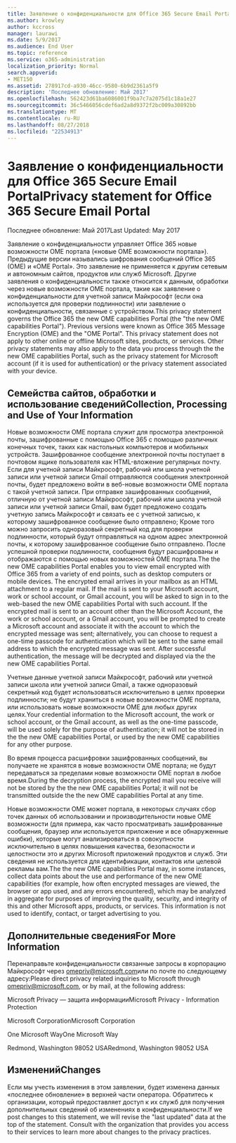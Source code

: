 ```yaml
---
title: Заявление о конфиденциальности для Office 365 Secure Email Portal
ms.author: krowley
author: kccross
manager: laurawi
ms.date: 5/9/2017
ms.audience: End User
ms.topic: reference
ms.service: o365-administration
localization_priority: Normal
search.appverid:
- MET150
ms.assetid: 278917cd-a930-46cc-9580-6b9d2361a5f9
description: 'Последнее обновление: Май 2017'
ms.openlocfilehash: 562423d61ba6086001f9ba7c7a2075d1c18a1e27
ms.sourcegitcommit: 36c5466056cdef6ad2a8d9372f2bc009a30892bb
ms.translationtype: MT
ms.contentlocale: ru-RU
ms.lasthandoff: 08/27/2018
ms.locfileid: "22534913"
---
```

# <a name="privacy-statement-for-office-365-secure-email-portal"></a><span data-ttu-id="e64ee-103">Заявление о конфиденциальности для Office 365 Secure Email Portal</span><span class="sxs-lookup"><span data-stu-id="e64ee-103">Privacy statement for Office 365 Secure Email Portal</span></span>

<span data-ttu-id="e64ee-104">Последнее обновление: Май 2017</span><span class="sxs-lookup"><span data-stu-id="e64ee-104">Last Updated: May 2017</span></span>
  
<span data-ttu-id="e64ee-p101">Заявление о конфиденциальности управляет Office 365 новые возможности OME портала («новые OME возможности портала»). Предыдущие версии назывались шифрования сообщений Office 365 (OME) и «OME Portal». Это заявление не применяется к другим сетевым и автономным сайтов, продуктов или служб Microsoft. Другие заявления о конфиденциальности также относится к данным, обработки через новые возможности OME портала, такие как заявление о конфиденциальности для учетной записи Майкрософт (если она используется для проверки подлинности) или заявление о конфиденциальности, связанные с устройством.</span><span class="sxs-lookup"><span data-stu-id="e64ee-p101">This privacy statement governs the Office 365 the new OME capabilities Portal (the "the new OME capabilities Portal"). Previous versions were known as Office 365 Message Encryption (OME) and the "OME Portal". This privacy statement does not apply to other online or offline Microsoft sites, products, or services. Other privacy statements may also apply to the data you process through the the new OME capabilities Portal, such as the privacy statement for Microsoft account (if it is used for authentication) or the privacy statement associated with your device.</span></span>
  
## <a name="collection-processing-and-use-of-your-information"></a><span data-ttu-id="e64ee-109">Семейства сайтов, обработки и использование сведений</span><span class="sxs-lookup"><span data-stu-id="e64ee-109">Collection, Processing and Use of Your Information</span></span>

<span data-ttu-id="e64ee-p102">Новые возможности OME портала служит для просмотра электронной почты, зашифрованные с помощью Office 365 с помощью различных конечных точек, таких как настольных компьютеров и мобильных устройств. Зашифрованное сообщение электронной почты поступает в почтовом ящике пользователя как HTML-вложение регулярных почту. Если для учетной записи Майкрософт, рабочий или школа учетной записи или учетной записи Gmail отправляются сообщения электронной почты, будет предложено войти в веб-новые возможности OME портала с такой учетной записи. При отправке зашифрованных сообщений, отличную от учетной записи Майкрософт, рабочий или школа учетной записи или учетной записи Gmail, вам будет предложено создать учетную запись Майкрософт и связать ее с учетной записью, к которому зашифрованное сообщение было отправлено; Кроме того можно запросить одноразовый секретный код для проверки подлинности, который будут отправляться на одном адрес электронной почты, к которому зашифрованное сообщение было отправлено. После успешной проверки подлинности, сообщения будут расшифрованы и отображаются с помощью новых возможностей OME портала.</span><span class="sxs-lookup"><span data-stu-id="e64ee-p102">The the new OME capabilities Portal enables you to view email encrypted with Office 365 from a variety of end points, such as desktop computers or mobile devices. The encrypted email arrives in your mailbox as an HTML attachment to a regular mail. If the mail is sent to your Microsoft account, work or school account, or Gmail account, you will be asked to sign in to the web-based the new OME capabilities Portal with such account. If the encrypted mail is sent to an account other than the Microsoft Account, the work or school account, or a Gmail account, you will be prompted to create a Microsoft account and associate it with the account to which the encrypted message was sent; alternatively, you can choose to request a one-time passcode for authentication which will be sent to the same email address to which the encrypted message was sent. After successful authentication, the message will be decrypted and displayed via the the new OME capabilities Portal.</span></span>
  
<span data-ttu-id="e64ee-115">Учетные данные учетной записи Майкрософт, рабочий или учетной записи школа или учетной записи Gmail, а также одноразовый секретный код будет использоваться исключительно в целях проверки подлинности; не будут храниться в новые возможности OME портала, или использовать новые возможности OME для любых других целях.</span><span class="sxs-lookup"><span data-stu-id="e64ee-115">Your credential information to the Microsoft account, the work or school account, or the Gmail account, as well as the one-time passcode, will be used solely for the purpose of authentication; it will not be stored in the the new OME capabilities Portal, or used by the new OME capabilities for any other purpose.</span></span>
  
<span data-ttu-id="e64ee-116">Во время процесса расшифровки зашифрованных сообщений, вы получаете не хранятся в новые возможности OME портала; не будут передаваться за пределами новые возможности OME портал в любое время.</span><span class="sxs-lookup"><span data-stu-id="e64ee-116">During the decryption process, the encrypted mail you receive will not be stored by the the new OME capabilities Portal; it will not be transmitted outside the the new OME capabilities Portal at any time.</span></span>
  
<span data-ttu-id="e64ee-p103">Новые возможности OME может портала, в некоторых случаях сбор точек данных об использовании и производительности новые OME возможности (для примера, как часто просматривать зашифрованные сообщения, браузер или используется приложение и все обнаруженные ошибки), которые могут анализироваться в совокупности исключительно в целях повышения качества, безопасности и целостности это и других Microsoft приложений продуктов и служб. Эти сведения не используется для идентификации, контактов или целевой рекламы вам.</span><span class="sxs-lookup"><span data-stu-id="e64ee-p103">The the new OME capabilities Portal may, in some instances, collect data points about the use and performance of the new OME capabilities (for example, how often encrypted messages are viewed, the browser or app used, and any errors encountered), which may be analyzed in aggregate for purposes of improving the quality, security, and integrity of this and other Microsoft apps, products, or services. This information is not used to identify, contact, or target advertising to you.</span></span>
  
## <a name="for-more-information"></a><span data-ttu-id="e64ee-119">Дополнительные сведения</span><span class="sxs-lookup"><span data-stu-id="e64ee-119">For More Information</span></span>

<span data-ttu-id="e64ee-120">Перенаправьте конфиденциальности связанные запросы в корпорацию Майкрософт через [omepriv@microsoft.com](mailto:omepriv@microsoft.com)или по почте по следующему адресу:</span><span class="sxs-lookup"><span data-stu-id="e64ee-120">Please direct privacy related inquiries to Microsoft through [omepriv@microsoft.com](mailto:omepriv@microsoft.com), or by mail, at the following address:</span></span>
  
<span data-ttu-id="e64ee-121">Microsoft Privacy — защита информации</span><span class="sxs-lookup"><span data-stu-id="e64ee-121">Microsoft Privacy - Information Protection</span></span>
  
<span data-ttu-id="e64ee-122">Microsoft Corporation</span><span class="sxs-lookup"><span data-stu-id="e64ee-122">Microsoft Corporation</span></span>
  
<span data-ttu-id="e64ee-123">One Microsoft Way</span><span class="sxs-lookup"><span data-stu-id="e64ee-123">One Microsoft Way</span></span>
  
<span data-ttu-id="e64ee-124">Redmond, Washington 98052 USA</span><span class="sxs-lookup"><span data-stu-id="e64ee-124">Redmond, Washington 98052 USA</span></span>
  
## <a name="changes"></a><span data-ttu-id="e64ee-125">Изменений</span><span class="sxs-lookup"><span data-stu-id="e64ee-125">Changes</span></span>

<span data-ttu-id="e64ee-p104">Если мы учесть изменения в этом заявлении, будет изменена данных «последнее обновление» в верхней части оператора. Обратитесь к организации, который предоставляет доступ к их служб для получения дополнительных сведений об изменениях в конфиденциальности.</span><span class="sxs-lookup"><span data-stu-id="e64ee-p104">If we post changes to this statement, we will revise the "last updated" data at the top of the statement. Consult with the organization that provides you access to their services to learn more about changes to the privacy practices.</span></span>
  

